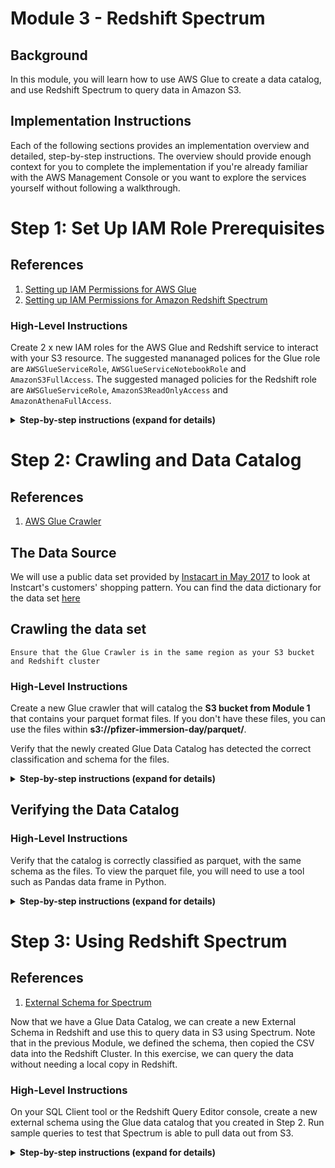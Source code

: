 # Module 3 - Redshift Spectrum

## Background
In this module, you will learn how to use AWS Glue to create a data catalog, and use Redshift Spectrum to query data in Amazon S3.

## Implementation Instructions

Each of the following sections provides an implementation overview and detailed, step-by-step instructions. The overview should provide enough context for you to complete the implementation if you're already familiar with the AWS Management Console or you want to explore the services yourself without following a walkthrough.

# Step 1: Set Up IAM Role Prerequisites<a name="rs-gsg-prereq"></a>

## References
1. [Setting up IAM Permissions for AWS Glue](http://docs.aws.amazon.com/glue/latest/dg/getting-started-access.html)
1. [Setting up IAM Permissions for Amazon Redshift Spectrum](http://docs.aws.amazon.com/redshift/latest/dg/c-spectrum-iam-policies.html)

### High-Level Instructions

Create 2 x new IAM roles for the AWS Glue and Redshift service to interact with your S3 resource. The suggested mananaged polices for the Glue role are `AWSGlueServiceRole`, `AWSGlueServiceNotebookRole` and `AmazonS3FullAccess`. The suggested managed policies for the Redshift role are `AWSGlueServiceRole`, `AmazonS3ReadOnlyAccess` and `AmazonAthenaFullAccess`.

<details>
<summary><strong>Step-by-step instructions (expand for details)</strong></summary><p>

## Setup IAM Permissions for AWS Glue
1. Access the IAM console and select **Users**. Then select your username

1. Click **Add Permissions** button

1. From the list of managed policies, attach the following:

    + AWSGlueConsoleFullAccess
    + CloudWatchLogsReadOnlyAccess
    + AWSCloudFormationReadOnlyAccess

## Setup AWS Glue default service role
1. From the IAM console click **Roles** and create a new role

1. Select **Glue** from the list of services and click the **Next:Permissions** button
![Glue IAM](http://amazonathenahandson.s3-website-us-east-1.amazonaws.com/images/glue_role.png)

1. From the list of managed policies, attach the following by searching for their name and click **Next:Review** when done.

    + AWSGlueServiceRole
    + AWSGlueServiceNotebookRole
    + AmazonS3FullAccess

1. Give your role a name, such as **AWSGlueServiceRole** and click **Create Role**

![Glue Service Role](http://amazonathenahandson.s3-website-us-east-1.amazonaws.com/images/glue_role_final.png)

## Setup Amazon Redshift Spectrum service role
1. From the IAM console click **Roles** and create a new role

1. Select **Redshift** from the list of services followed by **Redshift - Customizable** use case and click the **Next:Permissions** button

![Redshift IAM](http://amazonathenahandson.s3-website-us-east-1.amazonaws.com/images/spectrum_role.png)

1. From the list of managed policies, attach the following by searching for their name and click **Next:Review** when done.
    + AWSGlueServiceRole
    + AmazonS3ReadOnlyAccess
    + AmazonAthenaFullAccess

![Spectrum roles](http://amazonathenahandson.s3-website-us-east-1.amazonaws.com/images/spectrum_role_review.png)

1. Give your role a name, such as **SpectrumServiceRole** and click Create Role

1. Once created, navigate back to the **Roles** section of IAM console and search for the role we just created. Select your role and copy the **Role ARN** to your clipboard

1. If you already have a Redshift cluster follow these [instructions](http://docs.aws.amazon.com/redshift/latest/dg/c-getting-started-using-spectrum-add-role.html) to attach the new role to it. If you do not have a cluster go ahead and create one making sure to associate this new role with the cluster at creation time.


</p></details>


# Step 2: Crawling and Data Catalog <a name="rs-gsg-ctq"></a>

## References
1. [AWS Glue Crawler](https://docs.aws.amazon.com/glue/latest/dg/add-crawler.html)

## The Data Source
We will use a public data set provided by [Instacart in May 2017](https://tech.instacart.com/3-million-instacart-orders-open-sourced-d40d29ead6f2) to look at Instcart's customers' shopping pattern. You can find the data dictionary for the data set [here](https://gist.github.com/jeremystan/c3b39d947d9b88b3ccff3147dbcf6c6b)

## Crawling the data set
`Ensure that the Glue Crawler is in the same region as your S3 bucket and Redshift cluster`

### High-Level Instructions
Create a new Glue crawler that will catalog the **S3 bucket from Module 1** that contains your parquet format files. If you don't have these files, you can use the files within **s3://pfizer-immersion-day/parquet/**.

Verify that the newly created Glue Data Catalog has detected the correct classification and schema for the files.

<details>
<summary><strong>Step-by-step instructions (expand for details)</strong></summary><p>

## Crawling the data set
1. Open the AWS Glue console

1. Select **Crawler** and click **Add Crawler**

1. Give your crawler a name and choose the Glue IAM role we created in Step 1 **AWSGlueServiceRole**

1. Select **S3** as the **Data Source** and specify a path in **my account**. Use the **location containing your parquet files from Module 1**, or use **s3://pfizer-immersion-day/parquet/** as the S3 path.

1. Do not add any additional data sources and select **Run On Demand** for frequency.

1. Create a new database called **spectrum** and hit next after leaving the **table prefix** blank.

1. Click **Finish** to complete creating the crawler

1. Run the new crawler

</p></details>

## Verifying the Data Catalog

### High-Level Instructions

Verify that the catalog is correctly classified as parquet, with the same schema as the files. To view the parquet file, you will need to use a tool such as Pandas data frame in Python.

<details>
<summary><strong>Step-by-step instructions (expand for details)</strong></summary><p>

1. From the Glue console select the **spectrum** database, and open **Tables in spectrum**.

1. Verify that the **Classification** field for the tables are detected as **parquet**, and the schema within the table has the correct **Column Name** and **Data Type**

1. To view the contents of the parquet file, install the **pandas** module in python and use the **read_parquet** function

1. Install pandas module using pip

    ``` shell
    pip install pandas
    ```

1. To use pandas in python, open a new python console session

    ``` python
    import pandas as pd

    pd.read_parquet("your/path/file.parquet")
    ```

</p></details>

# Step 3: Using Redshift Spectrum <a name="rs-gsg-spectrum"></a>

## References

1. [External Schema for Spectrum](https://docs.aws.amazon.com/redshift/latest/dg/c-spectrum-external-schemas.html)

Now that we have a Glue Data Catalog, we can create a new External Schema in Redshift and use this to query data in S3 using Spectrum. Note that in the previous Module, we defined the schema, then copied the CSV data into the Redshift Cluster. In this exercise, we can query the data without needing a local copy in Redshift.

### High-Level Instructions

On your SQL Client tool or the Redshift Query Editor console, create a new external schema using the Glue data catalog that you created in Step 2. Run sample queries to test that Spectrum is able to pull data out from S3.

<details>
<summary><strong>Step-by-step instructions (expand for details)</strong></summary><p>


### SQL Client
To run queries on Redshift you will need a SQL tool such as SQL Workbench/J. You can find instructions to set it up [here](http://docs.aws.amazon.com/redshift/latest/mgmt/connecting-using-workbench.html)

### Redshift Query Editor NEW!
If your Redshift cluster is compatible with the new Query Editor feature, you can use connect to your Redshift and use SQL queries on the AWS console.

1. Before we can query data in S3 using Spectrum we need to create an external schema configured to interface with the Glue Data Catalog. Open up SQL Workbench/J or a similar tool and run the following commands in sequence:

    ``` sql
    SET autocommit ON
    ```

    ``` sql
    CREATE EXTERNAL SCHEMA spectrum
    FROM data catalog 
    DATABASE 'spectrum' 
    IAM_ROLE 'YOUR-SPECTRUM-ROLE-ARN'
    CREATE EXTERNAL DATABASE IF NOT EXISTS;
    
    /* For example
    CREATE EXTERNAL SCHEMA spectrum
    FROM data catalog 
    DATABASE 'spectrum' 
    IAM_ROLE 'arn:aws:iam::288678441234:role/redshift-spectrum'
    CREATE EXTERNAL DATABASE IF NOT EXISTS;
    */
    ```


    In the above statement we create an external schema within Redshift to tell it that database `spectrum` and all its tables are managed by the Glue Data Catalog. Also make sure to use the IAM role ARN you created in the first section of this Module.

    Now we have an external Redshift schema defined pointing to our database in Glue Data Catalog we can start running some queries.

1. Still from within SQL Workbench/J, lets verify that our fact tables (products and departments) were created in Redshift
    
    ``` sql
    -- List the first 20 product names in the products table
    SELECT product_name
    FROM spectrum.products
    LIMIT 20

    -- Find how many products are in each department.
    SELECT DISTINCT(department) AS Departments, COUNT(product_id) AS items
    FROM   spectrum.departments LEFT OUTER JOIN spectrum.products on departments.department_id = products.department_id 
    GROUP BY department
    
    -- Find the top 20 best selling items from both redshift and spectrum tables
    SELECT product_name, COUNT(order_products_prior.product_id) AS Number_Of_Orders
    FROM spectrum.products LEFT OUTER JOIN order_products_prior on products.product_id = order_products_prior.product_id
    GROUP BY product_name
    ORDER BY Number_Of_Orders DESC
	LIMIT 20

    ```

</p></details>